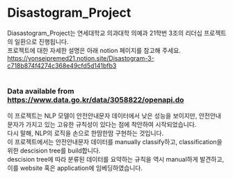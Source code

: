 # Disastogram_Project
Diasastogram_Project는 연세대학교 의과대학 의예과 21학번 3조의 리더십 프로젝트의 일환으로 진행됩니다. <br>
프로젝트에 대한 자세한 설명은 아래 notion 페이지를 참고해 주세요. <br>
https://yonseipremed21.notion.site/Disastogram-3-c718b874f4274c368e49cfd5d141bfb3 <br>
<br>
### Data available from https://www.data.go.kr/data/3058822/openapi.do <br>
이 프로젝트는 NLP 모델이 안전안내문자 데이터에서 낮은 성능을 보이지만, 안전안내문자가 가지고 있는 고유한 규칙성이 있다는 점에 착안하여 시작되었습니다. <br>
다시 말해, NLP의 로직을 손으로 한땀한땀 구현하는 것입니다.<br>
이 프로젝트에서는 안전안내문자 데이터를 manually classify하고, classification을 위한 descision tree를 build합니다. <br>
descision tree에 따라 분류된 데이터를 요약하는 규칙을 역시 manual하게 발견하고, 이를 website 혹은 application에 임베딩하였습니다.

